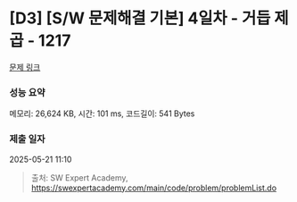 # [D3] [S/W 문제해결 기본] 4일차 - 거듭 제곱 - 1217 

[문제 링크](https://swexpertacademy.com/main/code/problem/problemDetail.do?contestProbId=AV14dUIaAAUCFAYD) 

### 성능 요약

메모리: 26,624 KB, 시간: 101 ms, 코드길이: 541 Bytes

### 제출 일자

2025-05-21 11:10



> 출처: SW Expert Academy, https://swexpertacademy.com/main/code/problem/problemList.do